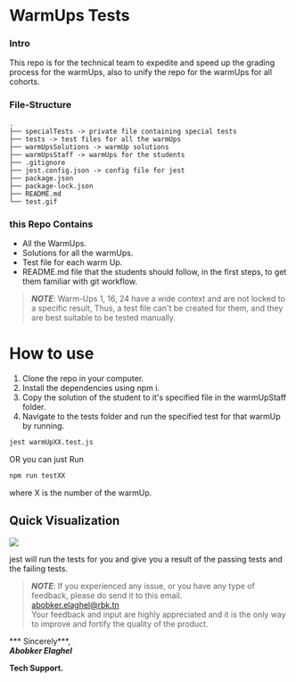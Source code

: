 # WarmUps Tests  

### Intro
This repo is for the technical team to expedite and speed up the grading process for the warmUps, also to unify the repo for the warmUps for all cohorts.

### File-Structure 
```
.
├── specialTests -> private file containing special tests
├── tests -> test files for all the warmUps
├── warmUpsSolutions -> warmUp solutions
├── warmUpsStaff -> warmUps for the students
├── .gitignore
├── jest.config.json -> config file for jest
├── package.json
├── package-lock.json
├── README.md
└── test.gif
```
  
### this Repo Contains  
- All the WarmUps.  
- Solutions for all the warmUps.  
- Test file for each warm Up.  
- README.md file that the students should follow, in the first steps, to get them familiar with git workflow.  
  
>***NOTE***: Warm-Ups 1, 16, 24 have a wide context and are not locked to a specific result, Thus,  a test file can't be created for them, and they are best suitable to be tested manually.  
  
# How to use  
1. Clone the repo in your computer.
2. Install the dependencies using npm i.
3. Copy the solution of the student to it's specified file in the warmUpStaff folder.  
4. Navigate to the tests folder and run the specified test for that warmUp by running.
 ```sh  
jest warmUpXX.test.js   
```  
OR you can just Run  
```sh  
npm run testXX  
```  
where X is the number of the warmUp.  
  
## Quick Visualization   
![](./test.gif)  
  
jest will run the tests for you and give you a result of the passing tests and the failing tests.  
  
  
  
>***NOTE***: If you experienced any issue, or you have any type of feedback, please do send it to this email.  
> abobker.elaghel@rbk.tn  
> Your feedback and input are highly appreciated and it is the only way to improve and fortify the quality of the product.  

*** Sincerely***,  
***Abobker Elaghel***  
  
****Tech Support.****
